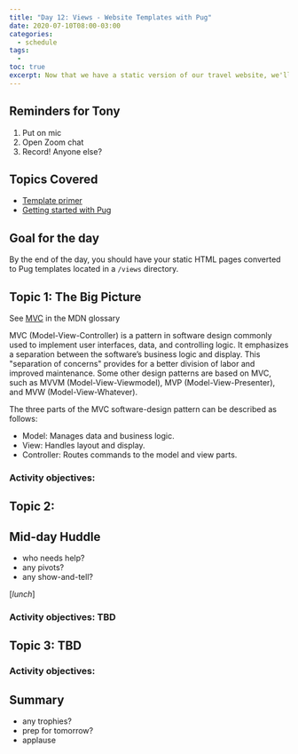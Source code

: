 ```yaml
---
title: "Day 12: Views - Website Templates with Pug"
date: 2020-07-10T08:00-03:00
categories:
  - schedule
tags:
  - 
toc: true
excerpt: Now that we have a static version of our travel website, we'll convert the static HTML files into templates.
---
```

## Reminders for Tony
1. Put on mic
2. Open Zoom chat
3. Record! Anyone else?

## Topics Covered
- [Template primer](https://developer.mozilla.org/en-US/docs/Learn/Server-side/Express_Nodejs/Displaying_data/Template_primer)
- [Getting started with Pug](https://pugjs.org/api/getting-started.html)

## Goal for the day
By the end of the day, you should have your static HTML pages converted to Pug templates located in a `/views` directory.

## Topic 1: The Big Picture
See [MVC](https://developer.mozilla.org/en-US/docs/Glossary/MVC) in the MDN glossary

MVC (Model-View-Controller) is a pattern in software design commonly used to implement user interfaces, data, and controlling logic. It emphasizes a separation between the software’s business logic and display. This "separation of concerns" provides for a better division of labor and improved maintenance. Some other design patterns are based on MVC, such as MVVM (Model-View-Viewmodel), MVP (Model-View-Presenter), and MVW (Model-View-Whatever).

The three parts of the MVC software-design pattern can be described as follows:

- Model: Manages data and business logic.
- View: Handles layout and display.
- Controller: Routes commands to the model and view parts.

### Activity objectives: 

## Topic 2: 

## Mid-day Huddle
- who needs help?
- any pivots?
- any show-and-tell?

[*lunch*]

### Activity objectives: TBD

## Topic 3: TBD

### Activity objectives: 

## Summary
- any trophies?
- prep for tomorrow?
- applause
